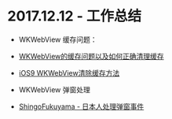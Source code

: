 # 2017.12.12 - 工作总结
- WKWebView 缓存问题：
 - [WKWebView的缓存问题以及如何正确清理缓存](http://blog.csdn.net/Deft_MKJing/article/details/78548162)
 
 - [iOS9 WKWebView清除缓存方法](http://blog.csdn.net/txz_gray/article/details/58587316)
- WKWebView 弹窗处理
 - [ShingoFukuyama - 日本人处理弹窗事件](http://qiita.com/ShingoFukuyama/items/5d97e6c62e3813d1ae98)

